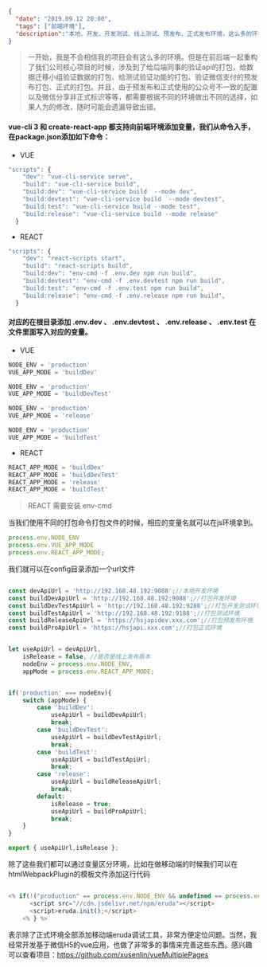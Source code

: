 ```json
{
  "date": "2019.09.12 20:00",
  "tags": ["前端环境"],
  "description":"本地、开发、开发测试、线上测试、预发布、正式发布环境，这么多的环境除了请求的URL不同，还有配置也不同。除此之外，为了方便开发H5页面，我们需要在除了正式环境外全部加入移动端调试工具，难道我们每次打包都去修改配置然后运行npm run build吗？🤣"
}
```


> 一开始，我是不会相信我的项目会有这么多的环境。但是在前后端一起重构了我们公司核心项目的时候，涉及到了给后端同事的验证api的打包，给数据迁移小组验证数据的打包、给测试验证功能的打包、验证微信支付的预发布打包、正式的打包。并且，由于预发布和正式使用的公众号不一致的配置以及微信分享非正式标识等等，都需要根据不同的环境做出不同的选择，如果人为的修改，随时可能会遗漏导致出错。


#### vue-cli 3 和 create-react-app 都支持向前端环境添加变量，我们从命令入手，在package.json添加如下命令：


- VUE

```javascript
"scripts": {
    "dev": "vue-cli-service serve",
    "build": "vue-cli-service build",
    "build:dev": "vue-cli-service build  --mode dev",
    "build:devtest": "vue-cli-service build  --mode devtest",
    "build:test": "vue-cli-service build --mode test",
    "build:release": "vue-cli-service build --mode release"
  }
```


- REACT

```javascript
"scripts": {
    "dev": "react-scripts start",
    "build": "react-scripts build",
    "build:dev": "env-cmd -f .env.dev npm run build",
    "build:devtest": "env-cmd -f .env.devtest npm run build",
    "build:test": "env-cmd -f .env.test npm run build",
    "build:release": "env-cmd -f .env.release npm run build",
  }
```

#### 对应的在根目录添加 .env.dev 、 .env.devtest 、 .env.release 、 .env.test 在文件里面写入对应的变量。

- VUE

```javascript
NODE_ENV = 'production'
VUE_APP_MODE = 'buildDev'
```
```javascript
NODE_ENV = 'production'
VUE_APP_MODE = 'buildDevTest'
```
```javascript
NODE_ENV = 'production'
VUE_APP_MODE = 'release'
```
```javascript
NODE_ENV = 'production'
VUE_APP_MODE = 'buildTest'
```


- REACT

```javascript
REACT_APP_MODE = 'buildDev'
REACT_APP_MODE = 'buildDevTest'
REACT_APP_MODE = 'release'
REACT_APP_MODE = 'buildTest'
```

> REACT 需要安装 env-cmd


当我们使用不同的打包命令打包文件的时候，相应的变量名就可以在js环境拿到。


```javascript
process.env.NODE_ENV
process.env.VUE_APP_MODE
process.env.REACT_APP_MODE;
```

我们就可以在config目录添加一个url文件


```javascript

const devApiUrl = 'http://192.168.48.192:9088';//本地开发环境
const buildDevApiUrl = 'http://192.168.48.192:9088';//打包开发环境
const buildDevTestApiUrl = 'http://192.168.48.192:9288';//打包开发测试环境
const buildTestApiUrl = 'http://192.168.48.192:9188';//打包测试环境
const buildReleaseApiUrl = 'https://hsjapidev.xxx.com';//打包预发布环境
const buildProApiUrl = 'https://hsjapi.xxx.com';//打包正式环境


let useApiUrl = devApiUrl,
    isRelease = false, //是否是线上发布版本
    nodeEnv = process.env.NODE_ENV,
    appMode = process.env.REACT_APP_MODE;


if('production' === nodeEnv){
    switch (appMode) {
        case 'buildDev':
            useApiUrl = buildDevApiUrl;
            break;
        case 'buildDevTest':
            useApiUrl = buildDevTestApiUrl;
            break;
        case 'buildTest':
            useApiUrl = buildTestApiUrl;
            break;
        case 'release':
            useApiUrl = buildReleaseApiUrl;
            break;
        default:
            isRelease = true;
            useApiUrl = buildProApiUrl;
            break;
    }
}

export { useApiUrl,isRelease }; 


```

除了这些我们都可以通过变量区分环境，比如在做移动端的时候我们可以在htmlWebpackPlugin的模板文件添加这行代码

```javascript

<% if(!("production" == process.env.NODE_ENV && undefined == process.env.VUE_APP_MOD)){ %>
      <script src="//cdn.jsdelivr.net/npm/eruda"></script>
      <script>eruda.init();</script>
    <% } %>

```

表示除了正式环境全部添加移动端eruda调试工具，非常方便定位问题。当然，我经常开发基于微信H5的vue应用，也做了非常多的事情来完善这些东西。感兴趣可以查看项目：https://github.com/xusenlin/vueMultiplePages